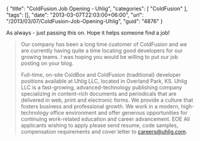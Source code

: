 {
	"title": "ColdFusion Job Opening - Uhlig",
	"categories": [
		"ColdFusion"
	],
	"tags": [],
	"date": "2013-03-07T22:03:00+06:00",
	"url": "/2013/03/07/ColdFusion-Job-Opening-Uhlig",
	"guid": "4876"
}

As always - just passing this on. Hope it helps someone find a job!

<blockquote>
Our company has been a long time customer of ColdFusion and we are currently having quite a time locating good developers for our growing teams. I was hoping you would be willing to put our job posting on your blog.

Full-time, on-site ColdBox and ColdFusion (traditional) developer positions available at Uhlig LLC, located in Overland Park, KS. Uhlig LLC is a fast-growing, advanced-technology publishing company specializing in content-rich documents and periodicals that are delivered in web, print and electronic forms. We provide a culture that fosters business and professional growth. We work in a modern, high-technology office environment and offer generous opportunities for continuing work-related education and career advancement. EOE All applicants wishing to apply please send resume, code samples, compensation requirements and cover letter to careers@uhlig.com.
</blockquote>
